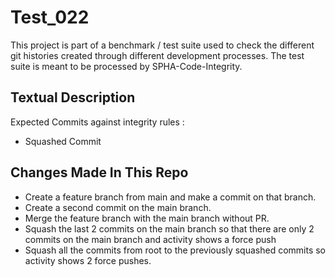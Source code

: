 # Test_022
This project is part of a benchmark / test suite used to check the different git histories created through different development processes. The test suite is meant to be processed by SPHA-Code-Integrity.

## Textual Description
Expected Commits against integrity rules :
* Squashed Commit

## Changes Made In This Repo

* Create a feature branch from main and make a commit on that branch.
* Create a second commit on the main branch.
* Merge the feature branch with the main branch without PR.
* Squash the last 2 commits on the main branch so that there are only 2 commits on the main branch and activity shows a force push
* Squash all the commits from root to the previously squashed commits so activity shows 2 force pushes.
